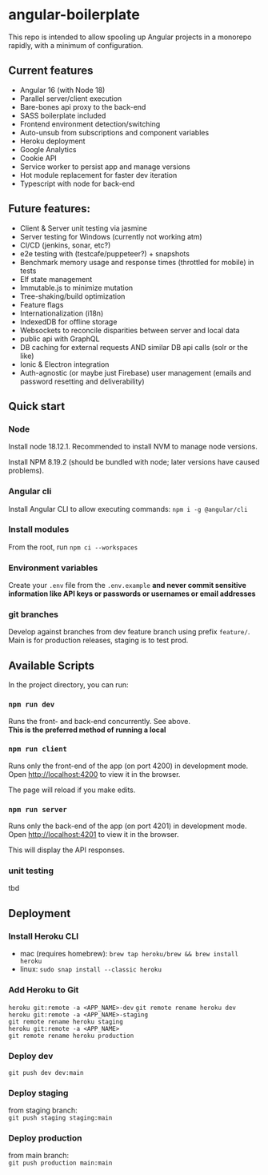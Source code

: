 # angular-boilerplate

This repo is intended to allow spooling up Angular projects in a monorepo rapidly, with a minimum of configuration.

## Current features
* Angular 16 (with Node 18)
* Parallel server/client execution
* Bare-bones api proxy to the back-end
* SASS boilerplate included
* Frontend environment detection/switching
* Auto-unsub from subscriptions and component variables
* Heroku deployment
* Google Analytics
* Cookie API
* Service worker to persist app and manage versions
* Hot module replacement for faster dev iteration
* Typescript with node for back-end

## Future features:
* Client & Server unit testing via jasmine
* Server testing for Windows (currently not working atm)
* CI/CD (jenkins, sonar, etc?)
* e2e testing with (testcafe/puppeteer?) + snapshots
* Benchmark memory usage and response times (throttled for mobile) in tests
* Elf state management
* Immutable.js to minimize mutation
* Tree-shaking/build optimization
* Feature flags
* Internationalization (i18n)
* IndexedDB for offline storage
* Websockets to reconcile disparities between server and local data
* public api with GraphQL
* DB caching for external requests AND similar DB api calls (solr or the like)
* Ionic & Electron integration
* Auth-agnostic (or maybe just Firebase) user management (emails and password resetting and deliverability)

## Quick start

### Node

Install node 18.12.1. Recommended to install NVM to manage node versions.

Install NPM 8.19.2 (should be bundled with node; later versions have caused problems).

### Angular cli

Install Angular CLI to allow executing commands: `npm i -g @angular/cli`

### Install modules

From the root, run `npm ci --workspaces`

### Environment variables

Create your `.env` file from the `.env.example` **and never commit sensitive information like API keys or passwords or usernames or email addresses**


### git branches

Develop against branches from dev feature branch using prefix `feature/`. Main is for production releases, staging is to test prod.

## Available Scripts

In the project directory, you can run:

### `npm run dev`

Runs the front- and back-end concurrently. See above.  
**This is the preferred method of running a local**

### `npm run client`

Runs only the front-end of the app (on port 4200) in development mode.  
Open [http://localhost:4200](http://localhost:4200) to view it in the browser.

The page will reload if you make edits.

### `npm run server`

Runs only the back-end of the app (on port 4201) in development mode.  
Open [http://localhost:4201](http://localhost:4201) to view it in the browser.

This will display the API responses.

### unit testing

tbd

## Deployment

### Install Heroku CLI

* mac (requires homebrew): `brew tap heroku/brew && brew install heroku`
* linux: `sudo snap install --classic heroku`

### Add Heroku to Git

`heroku git:remote -a <APP_NAME>-dev`
`git remote rename heroku dev`  
`heroku git:remote -a <APP_NAME>-staging`  
`git remote rename heroku staging`  
`heroku git:remote -a <APP_NAME>`  
`git remote rename heroku production`

### Deploy dev

`git push dev dev:main`

### Deploy staging

from staging branch:  
`git push staging staging:main`

### Deploy production

from main branch:  
`git push production main:main`